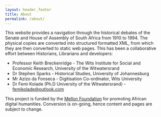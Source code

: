 ```yaml
---
layout: header_footer
title: About
permalink: /about/
---
```


This website provides a navigation through the historical debates of the Senate and House of Assembly of South Africa from 1910 to 1994. The physical copies are converted into structured formatted XML, from which they are then converted to static web pages.
This has been a collaborative effort between Historians, Librarians and developers:

* Professor Keith Breckenridge - The Wits Institute for Social and Economic Research, University of the Witwatersrand
* Dr Stephen Sparks - Historical Studies, University of Johannesburg
* Mr Azizo da Fonseca - Digitisation Co-ordinator, Wits University
* Dr Femi Kolade (Ph.D University of the Witwatersrand) - femikolade@outlook.com

This project is funded by the <a href="https://www.mellon.org/grant-details/african-digital-humanities-20444309" target="_blank">Mellon Foundation</a> for promoting African digital humanities.
Conversion is on-going, hence content and pages are subject to change.

<!-- [ZA HANSARDS][jekyll-organization]
[jekyll-organization]: https://github.com/femikolade/za-hansards -->

<!-- You can find the source code for ZA HANSARDS at GitHub:
[ZA HANSARDS][jekyll-organization]


[jekyll-organization]: https://github.com/femikolade/za-hansards -->
